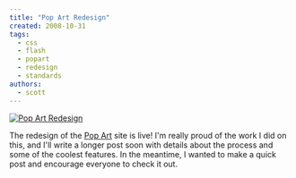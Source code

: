 ```yaml
---
title: "Pop Art Redesign"
created: 2008-10-31
tags:
  - css
  - flash
  - popart
  - redesign
  - standards
authors:
  - scott
---
```


[![Pop Art Redesign](/images/2988157122_6becb37304.jpg)](http://www.popart.com/)

The redesign of the [Pop Art](http://www.popart.com/) site is live! I'm really proud of the work I did on this, and I'll write a longer post soon with details about the process and some of the coolest features. In the meantime, I wanted to make a quick post and encourage everyone to check it out.
